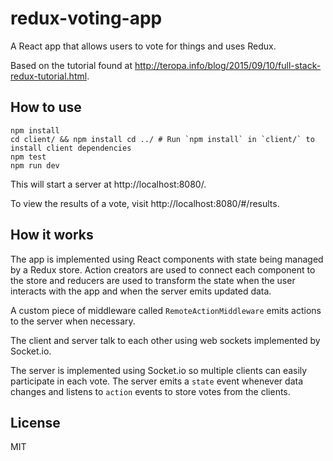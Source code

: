# redux-voting-app

A React app that allows users to vote for things and uses Redux.

Based on the tutorial found at
http://teropa.info/blog/2015/09/10/full-stack-redux-tutorial.html.

## How to use

```
npm install
cd client/ && npm install cd ../ # Run `npm install` in `client/` to install client dependencies
npm test
npm run dev
```

This will start a server at http://localhost:8080/.

To view the results of a vote, visit http://localhost:8080/#/results.

## How it works

The app is implemented using React components with state being managed by a
Redux store. Action creators are used to connect each component to the store
and reducers are used to transform the state when the user interacts with the
app and when the server emits updated data.

A custom piece of middleware called `RemoteActionMiddleware` emits actions to
the server when necessary.

The client and server talk to each other using web sockets implemented by
Socket.io.

The server is implemented using Socket.io so multiple clients can easily
participate in each vote. The server emits a `state` event whenever data changes
and listens to `action` events to store votes from the clients.

## License

MIT
